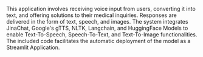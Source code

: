 This application involves receiving voice input from users, converting it into text, and offering solutions to their medical inquiries. Responses are delivered in the form of text, speech, and images. The system integrates JinaChat, Google's gTTS, NLTK, Langchain, and HuggingFace Models to enable Text-To-Speech, Speech-To-Text, and Text-To-Image functionalities. The included code facilitates the automatic deployment of the model as a Streamlit Application.





